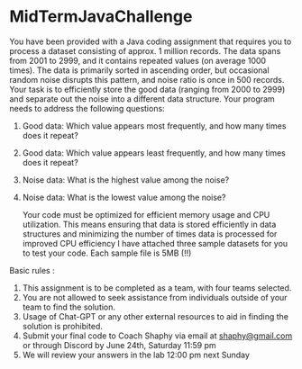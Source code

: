 # MidTermJavaChallenge

You have been provided with a Java coding assignment that requires you to process a dataset
consisting of approx. 1 million records. The data spans from 2001 to 2999, and it contains repeated
values (on average 1000 times). The data is primarily sorted in ascending order, but occasional
random noise disrupts this pattern, and noise ratio is once in 500 records. Your task is to efficiently
store the good data (ranging from 2000 to 2999) and separate out the noise into a different data
structure.
Your program needs to address the following questions:
1. Good data: Which value appears most frequently, and how many times does it repeat?
2. Good data: Which value appears least frequently, and how many times does it repeat?
3. Noise data: What is the highest value among the noise?
4. Noise data: What is the lowest value among the noise?


   Your code must be optimized for efficient memory usage and CPU utilization. This means ensuring
   that data is stored efficiently in data structures and minimizing the number of times data is processed
   for improved CPU efficiency
   I have attached three sample datasets for you to test your code. Each sample file is 5MB (!!)
   
Basic rules :
1. This assignment is to be completed as a team, with four teams selected.
2. You are not allowed to seek assistance from individuals outside of your team to find the solution.
3. Usage of Chat-GPT or any other external resources to aid in finding the solution is prohibited.
4. Submit your final code to Coach Shaphy via email at shaphy@gmail.com or through Discord by
   June 24th, Saturday 11:59 pm
5. We will review your answers in the lab 12:00 pm next Sunday